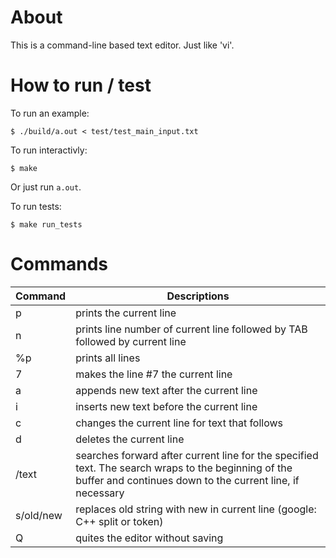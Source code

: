 # About

This is a command-line based text editor. Just like 'vi'.

# How to run / test

To run an example:

`$ ./build/a.out < test/test_main_input.txt `

To run interactivly:

`$ make `

Or just run `a.out`.

To run tests:

`$ make run_tests `


# Commands

| Command   | Descriptions                                                                                                                                                     |
| --------- | ---------------------------------------------------------------------------------------------------------------------------------------------------------------- |
| p         | prints the current line                                                                                                                                          |
| n         | prints line number of current line followed by TAB followed by current line                                                                                      |
| %p        | prints all lines                                                                                                                                                 |
| 7         | makes the line #7 the current line                                                                                                                               |
| a         | appends new text after the current line                                                                                                                          |
| i         | inserts new text before the current line                                                                                                                         |
| c         | changes the current line for text that follows                                                                                                                   |
| d         | deletes the current line                                                                                                                                         |
| /text     | searches forward after current line for the specified text. The search wraps to the beginning of the buffer and continues down to the current line, if necessary |
| s/old/new | replaces old string with new in current line (google: C++ split or token)                                                                                        |
| Q         | quites the editor without saving                                                                                                                                 |

